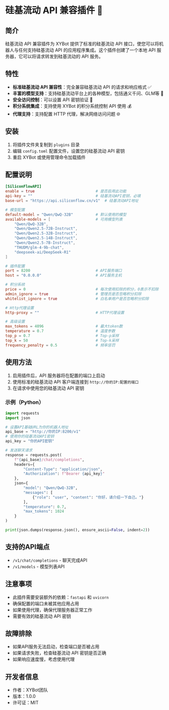 # 硅基流动 API 兼容插件 🚀

## 简介

硅基流动 API 兼容插件为 XYBot 提供了标准的硅基流动 API 接口，使您可以将机器人与任何支持硅基流动 API 的应用程序集成。这个插件创建了一个本地 API 服务器，它可以将请求转发到硅基流动的 API 服务。

## 特性

- **标准硅基流动 API 兼容性**：完全兼容硅基流动 API 的请求和响应格式 ✅
- **丰富的模型支持**：支持硅基流动平台上的各种模型，包括通义千问、GLM等 🤖
- **安全访问控制**：可以设置 API 密钥验证 🔐
- **积分系统集成**：支持使用 XYBot 的积分系统控制 API 使用 💰
- **代理支持**：支持配置 HTTP 代理，解决网络访问问题 🌐

## 安装

1. 将插件文件夹复制到 `plugins` 目录
2. 编辑 `config.toml` 配置文件，设置您的硅基流动 API 密钥
3. 重启 XYBot 或使用管理命令加载插件

## 配置说明

```toml
[SiliconFlowAPI]
enable = true                           # 是否启用此功能
api-key = ""                            # 硅基流动API密钥，必填
base-url = "https://api.siliconflow.cn/v1"  # 硅基流动API地址

# 模型配置
default-model = "Qwen/QwQ-32B"          # 默认使用的模型
available-models = [                    # 可用模型列表
    "Qwen/QwQ-32B",
    "Qwen/Qwen2.5-72B-Instruct",
    "Qwen/Qwen2.5-32B-Instruct",
    "Qwen/Qwen2.5-14B-Instruct",
    "Qwen/Qwen2.5-7B-Instruct",
    "THUDM/glm-4-9b-chat",
    "deepseek-ai/DeepSeek-R1"
]

# 插件配置
port = 8200                             # API服务端口
host = "0.0.0.0"                        # API服务主机

# 积分系统
price = 0                               # 每次使用扣除的积分，0表示不扣除
admin_ignore = true                     # 管理员是否忽略积分扣除
whitelist_ignore = true                 # 白名单用户是否忽略积分扣除

# Http代理设置
http-proxy = ""                         # HTTP代理设置

# 高级设置
max_tokens = 4096                       # 最大token数
temperature = 0.7                       # 温度参数
top_p = 0.7                             # Top-p采样
top_k = 50                              # Top-k采样
frequency_penalty = 0.5                 # 频率惩罚
```

## 使用方法

1. 启用插件后，API 服务器将在配置的端口上启动
2. 使用标准的硅基流动 API 客户端连接到 `http://你的IP:配置的端口`
3. 在请求中使用您的硅基流动 API 密钥

### 示例（Python）

```python
import requests
import json

# 设置API基础URL为你的机器人地址
api_base = "http://你的IP:8200/v1"
# 使用你的硅基流动API密钥
api_key = "你的API密钥"

# 发送聊天请求
response = requests.post(
    f"{api_base}/chat/completions",
    headers={
        "Content-Type": "application/json",
        "Authorization": f"Bearer {api_key}"
    },
    json={
        "model": "Qwen/QwQ-32B",
        "messages": [
            {"role": "user", "content": "你好，请介绍一下自己。"}
        ],
        "temperature": 0.7,
        "max_tokens": 1024
    }
)

print(json.dumps(response.json(), ensure_ascii=False, indent=2))
```

## 支持的API端点

- `/v1/chat/completions` - 聊天完成API
- `/v1/models` - 模型列表API

## 注意事项

- 此插件需要安装额外的依赖：`fastapi` 和 `uvicorn`
- 确保配置的端口未被其他应用占用
- 如果使用代理，确保代理服务器正常工作
- 需要有效的硅基流动 API 密钥

## 故障排除

- 如果API服务无法启动，检查端口是否被占用
- 如果请求失败，检查硅基流动 API 密钥是否正确
- 如果响应速度慢，考虑使用代理

## 开发者信息

- 作者：XYBot团队
- 版本：1.0.0
- 许可证：MIT
